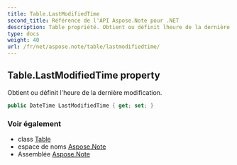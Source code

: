 ```yaml
---
title: Table.LastModifiedTime
second_title: Référence de l'API Aspose.Note pour .NET
description: Table propriété. Obtient ou définit lheure de la dernière modification.
type: docs
weight: 40
url: /fr/net/aspose.note/table/lastmodifiedtime/
---
```

## Table.LastModifiedTime property

Obtient ou définit l'heure de la dernière modification.

```csharp
public DateTime LastModifiedTime { get; set; }
```

### Voir également

* class [Table](../)
* espace de noms [Aspose.Note](../../table/)
* Assemblée [Aspose.Note](../../../)


